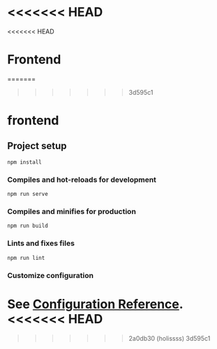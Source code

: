 <<<<<<< HEAD
=======
<<<<<<< HEAD
# Frontend
=======
>>>>>>> 3d595c1
# frontend

## Project setup
```
npm install
```

### Compiles and hot-reloads for development
```
npm run serve
```

### Compiles and minifies for production
```
npm run build
```

### Lints and fixes files
```
npm run lint
```

### Customize configuration
See [Configuration Reference](https://cli.vuejs.org/config/).
<<<<<<< HEAD
=======
>>>>>>> 2a0db30 (holissss)
>>>>>>> 3d595c1
